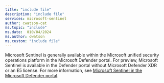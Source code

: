 ```yaml
---
title: "include file" 
description: "include file" 
services: microsoft-sentinel
author: cwatson-cat
ms.topic: "include"
ms.date:  010/04/2024
ms.author: cwatson
ms.custom: "include file"
---
```


Microsoft Sentinel is generally available within the Microsoft unified security operations platform in the Microsoft Defender portal. For preview, Microsoft Sentinel is available in the Defender portal without Microsoft Defender XDR or an E5 license. For more information, see [Microsoft Sentinel in the Microsoft Defender portal](../microsoft-sentinel-defender-portal.md).
